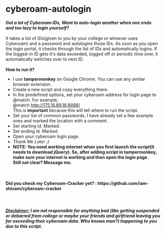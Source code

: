 # cyberoam-autologin
<b><i>Got a lot of Cyberoam IDs, Want to auto-login another when one ends and too lazy to login yourself?</i></b>
<br/><br/>
It takes a list of IDs(given to you by your college or whoever uses Cyberoam) and a password and autologins those IDs.
As soon as you open the login portal, it checks through the list of IDs and automatically logins. If the logged-in ID gets it's data exceeded, logged off or periodic time over, it automatically switches over to next ID.
<br/><br/>
<b>How to run it?</b>
- I use <b>tampermonkey</b> on Google Chrome. You can use any similar browser extension.
- Create a new script and copy everything there.
- In the predefined options, set your cyberoam address for login page to @match. For example,<br/>
  @match    http://175.16.89.16:8888/<br/>
  This is <b>important</b> because this will tell where to run the script.
- Set your list of common passwords. I have already set a few example ones and marked the location with a comment.
- Set starting id. Marked.
- Set ending id. Marked.
- Open your cyberoam login page.
- <i>Thank Me Later ;)</i>
- <b>NOTE: You need working internet when you first launch the script(It needs to download jQuery). So, after adding script in tampermonkey, make sure your internet is working and then open the login page. <br> Still not clear? Message me. </b>
<br>
<h4> Did you check my Cyberoam-Cracker yet? : https://github.com/iam-shivam/cyberoam-cracker</h4><br>
<h5> <u>Disclaimer:</u> I am not responsible for anything bad (like getting suspended or debarred from college or maybe your friends and girlfriend leaving you for exceeding their cyberoam data. Who knows man?) happening to you due to this script. </h5>
